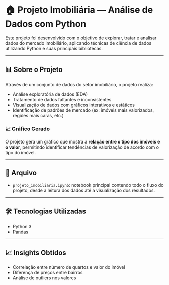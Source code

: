 # 🏠 Projeto Imobiliária — Análise de Dados com Python

Este projeto foi desenvolvido com o objetivo de explorar, tratar e analisar dados do mercado imobiliário, aplicando técnicas de ciência de dados utilizando Python e suas principais bibliotecas.

---

## 📊 Sobre o Projeto

Através de um conjunto de dados do setor imobiliário, o projeto realiza:

- Análise exploratória de dados (EDA)
- Tratamento de dados faltantes e inconsistentes
- Visualização de dados com gráficos interativos e estáticos
- Identificação de padrões de mercado (ex: imóveis mais valorizados, regiões mais caras, etc.)

### 📈 Gráfico Gerado

O projeto gera um gráfico que mostra a **relação entre o tipo dos imóveis e o valor**, permitindo identificar tendências de valorização de acordo com o tipo do imóvel.

---

## 📁 Arquivo

- `projeto_imobiliaria.ipynb`: notebook principal contendo todo o fluxo do projeto, desde a leitura dos dados até a visualização dos resultados.

---

## 🛠️ Tecnologias Utilizadas

- Python 3
- [Pandas](https://pandas.pydata.org/)

---

## 📈 Insights Obtidos

- Correlação entre número de quartos e valor do imóvel
- Diferença de preços entre bairros
- Análise de outliers nos valores
